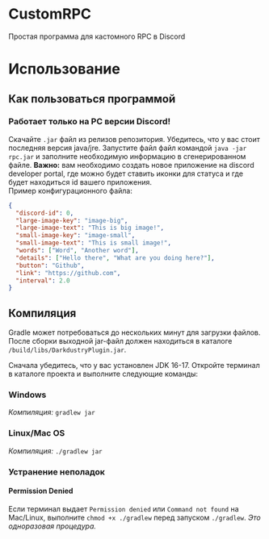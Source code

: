 # CustomRPC
Простая программа для кастомного RPC в Discord
# Использование
## Как пользоваться программой
### Работает только на PC версии Discord!
Скачайте `.jar` файл из релизов репозитория. Убедитесь, что у вас стоит последняя версия java/jre. Запустите файл файл командой `java -jar rpc.jar` и заполните необходимую информацию в сгенерированном файле. __Важно:__ вам необходимо создать новое приложение на discord developer portal, где можно будет ставить иконки для статуса и где будет находиться id вашего приложения.
<br>
Пример конфигурационного файла:
```json
{
  "discord-id": 0,
  "large-image-key": "image-big",
  "large-image-text": "This is big image!",
  "small-image-key": "image-small",
  "small-image-text": "This is small image!",
  "words": ["Word", "Another word"],
  "details": ["Hello there", "What are you doing here?"],
  "button": "Github",
  "link": "https://github.com",
  "interval": 2.0
}
```

## Компиляция

Gradle может потребоваться до нескольких минут для загрузки файлов. <br>
После сборки выходной jar-файл должен находиться в каталоге `/build/libs/DarkdustryPlugin.jar`.

Сначала убедитесь, что у вас установлен JDK 16-17. Откройте терминал в каталоге проекта и выполните следующие команды:

### Windows

_Компиляция:_ `gradlew jar`  

### Linux/Mac OS

_Компиляция:_ `./gradlew jar`  

### Устранение неполадок

#### Permission Denied

Если терминал выдает `Permission denied` или `Command not found` на Mac/Linux, выполните `chmod +x ./gradlew` перед запуском `./gradlew`. *Это одноразовая процедура.*
